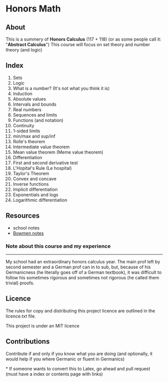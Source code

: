 # Honors Math

## About

This is a summery of **Honors Calculus** (117 + 118) (or as some people call it: "**Abstract Calculus**")
This course will focus on set theory and number theory (and logic)



## Index

1. Sets
2. Logic
3. What is a number? (It's not what you think it is)
4. Induction
5. Absolute values
6. Intervals and bounds
7. Real numbers
8. Sequences and limits
9. Functions (and notation)
10. Continuity
11. 1-sided limits
12. min/max and sup/inf
13. Rolle's theorem
14. Intermediate value theorem
15. Mean value theorem (Meme value theorem)
16. Differentiation
17. First and second derivative test
18. L'Hopital's Rule (Le hospital)
19. Taylor's Theorem
20. Convex and concave
21. Inverse functions
22. Implicit differentiation
23. Exponentials and logs
24. Logarithmic differentiation

## Resources

* school notes
* [Bowmen notes](http://www.math.ualberta.ca/~bowman/m117/m117.pdf)

### Note about this course and my experience

----

My school had an extraordinary honors calculus year. The main prof left by second semester and a German prof can in to sub, but, because of his Germanicness (he literally goes off of a German textbook), it was difficult to follow his sometimes rigorous and sometimes not rigorous (he called them trivial) proofs. 

## Licence

The rules for copy and distributing this project licence are 
outlined in the licence.txt file.

This project is under an MIT licence 


## Contributions

Contribute if and only if you know what you are doing (and optionally, it would help if you where Germanic or fluent in Germanics)

\* If someone wants to convert this to Latex, go ahead and pull request (must have a index or contents page with links)

